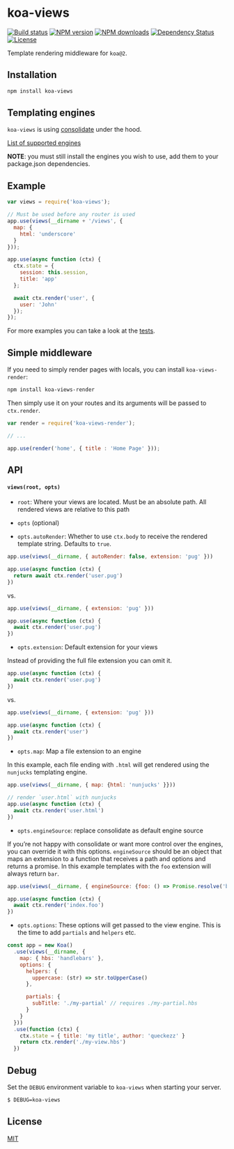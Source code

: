 # koa-views

[![Build status][travis-image]][travis-url]
[![NPM version][npm-image]][npm-url]
[![NPM downloads][npm-downloads-image]][npm-url]
[![Dependency Status][david-image]][david-url]
[![License][license-image]][license-url]

Template rendering middleware for `koa@2`.

## Installation

```sh
npm install koa-views
```

## Templating engines

`koa-views` is using [consolidate](https://github.com/tj/consolidate.js) under the hood.

[List of supported engines](https://github.com/tj/consolidate.js#supported-template-engines)

**NOTE**: you must still install the engines you wish to use, add them to your package.json dependencies.

## Example

```js
var views = require('koa-views');

// Must be used before any router is used
app.use(views(__dirname + '/views', {
  map: {
    html: 'underscore'
  }
}));

app.use(async function (ctx) {
  ctx.state = {
    session: this.session,
    title: 'app'
  };

  await ctx.render('user', {
    user: 'John'
  });
});
```

For more examples you can take a look at the [tests](./test/index.js).

## Simple middleware

If you need to simply render pages with locals, you can install `koa-views-render`:

```sh
npm install koa-views-render
```

Then simply use it on your routes and its arguments will be passed to `ctx.render`.

```js
var render = require('koa-views-render');

// ...

app.use(render('home', { title : 'Home Page' }));
```

## API

#### `views(root, opts)`

* `root`: Where your views are located. Must be an absolute path. All rendered views are relative to this path
* `opts` (optional)

* `opts.autoRender`: Whether to use `ctx.body` to receive the rendered template string. Defaults to `true`.

```js
app.use(views(__dirname, { autoRender: false, extension: 'pug' }))

app.use(async function (ctx) {
  return await ctx.render('user.pug')
})
```

vs.

```js
app.use(views(__dirname, { extension: 'pug' }))

app.use(async function (ctx) {
  await ctx.render('user.pug')
})
```

* `opts.extension`: Default extension for your views

Instead of providing the full file extension you can omit it.
```js
app.use(async function (ctx) {
  await ctx.render('user.pug')
})
```

vs.

```js
app.use(views(__dirname, { extension: 'pug' }))

app.use(async function (ctx) {
  await ctx.render('user')
})
```

* `opts.map`: Map a file extension to an engine

In this example, each file ending with `.html` will get rendered using the `nunjucks` templating engine.
```js
app.use(views(__dirname, { map: {html: 'nunjucks' }}))

// render `user.html` with nunjucks
app.use(async function (ctx) {
  await ctx.render('user.html')
})
```

* `opts.engineSource`: replace consolidate as default engine source

If you’re not happy with consolidate or want more control over the engines, you can override it with this options. `engineSource` should
be an object that maps an extension to a function that receives a path and options and returns a promise. In this example templates with the `foo` extension will always return `bar`.

```js
app.use(views(__dirname, { engineSource: {foo: () => Promise.resolve('bar')}}))

app.use(async function (ctx) {
  await ctx.render('index.foo')
})
```

* `opts.options`: These options will get passed to the view engine. This is the time to add `partials` and `helpers` etc.

```js
const app = new Koa()
  .use(views(__dirname, {
    map: { hbs: 'handlebars' },
    options: {
      helpers: {
        uppercase: (str) => str.toUpperCase()
      },

      partials: {
        subTitle: './my-partial' // requires ./my-partial.hbs
      }
    }
  }))
  .use(function (ctx) {
    ctx.state = { title: 'my title', author: 'queckezz' }
    return ctx.render('./my-view.hbs')
  })
```

## Debug

Set the `DEBUG` environment variable to `koa-views` when starting your server.

```bash
$ DEBUG=koa-views
```

## License

[MIT](./license)

[travis-image]: https://img.shields.io/travis/queckezz/koa-views.svg?style=flat-square
[travis-url]: https://travis-ci.org/queckezz/koa-views
[npm-image]: https://img.shields.io/npm/v/koa-views.svg?style=flat-square
[npm-downloads-image]: https://img.shields.io/npm/dm/koa-views.svg?style=flat-square
[npm-url]: https://npmjs.org/package/koa-views
[david-image]: http://img.shields.io/david/queckezz/koa-views.svg?style=flat-square
[david-url]: https://david-dm.org/queckezz/koa-views
[license-image]: http://img.shields.io/npm/l/koa-views.svg?style=flat-square
[license-url]: ./license
